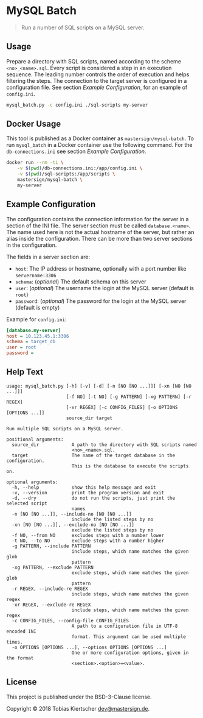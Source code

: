 # MySQL Batch

> Run a number of SQL scripts on a MySQL server.

## Usage
Prepare a directory with SQL scripts, named according to the scheme `<no>_<name>.sql`.
Every script is considered a step in an execution sequence.
The leading number controls the order of execution and helps filtering the steps.
The connection to the target server is configured in a configuration file.
See section _Example Configuration_, for an example of `config.ini`.

~~~sh
mysql_batch.py -c config.ini ./sql-scripts my-server
~~~

## Docker Usage
This tool is published as a Docker container as `mastersign/mysql-batch`.
To run `mysql_batch` in a Docker container use the following command.
For the `db-connections.ini` see section _Example Configuration_.

~~~sh
docker run --rm -ti \
    -v $(pwd)/db-connections.ini:/app/config.ini \
    -v $(pwd)/sql-scripts:/app/scripts \
    mastersign/mysql-batch \
    my-server
~~~

## Example Configuration

The configuration contains the connection information for the server
in a section of the INI file.
The server section must be called `database.<name>`.
The name used here is not the actual hostname of the server,
but rather an alias inside the configuration.
There can be more than two server sections in the configuration.

The fields in a server section are:

* `host`: The IP address or hostname, optionally with a port number like `servername:3306`
* `schema`: (_optional_) The default schema on this server
* `user`: (_optional_) The username the login at the MySQL server (default is `root`)
* `password`: (_optional_) The password for the login at the MySQL server (default is empty)

Example for `config.ini`:

~~~ini
[database.my-server]
host = 10.123.45.1:3306
schema = target_db
user = root
password =
~~~

## Help Text

~~~
usage: mysql_batch.py [-h] [-v] [-d] [-n [NO [NO ...]]] [-xn [NO [NO ...]]]
                      [-f NO] [-t NO] [-g PATTERN] [-xg PATTERN] [-r REGEX]
                      [-xr REGEX] [-c CONFIG_FILES] [-o OPTIONS [OPTIONS ...]]
                      source_dir target

Run multiple SQL scripts on a MySQL server.

positional arguments:
  source_dir            A path to the directory with SQL scripts named
                        <no>_<name>.sql.
  target                The name of the target database in the configuration.
                        This is the database to execute the scripts on.

optional arguments:
  -h, --help            show this help message and exit
  -v, --version         print the program version and exit
  -d, --dry             do not run the scripts, just print the selected script
                        names
  -n [NO [NO ...]], --include-no [NO [NO ...]]
                        include the listed steps by no
  -xn [NO [NO ...]], --exclude-no [NO [NO ...]]
                        exclude the listed steps by no
  -f NO, --from NO      excludes steps with a number lower
  -t NO, --to NO        exclude steps with a number higher
  -g PATTERN, --include PATTERN
                        include steps, which name matches the given glob
                        pattern
  -xg PATTERN, --exclude PATTERN
                        exclude steps, which name matches the given glob
                        pattern
  -r REGEX, --include-re REGEX
                        include steps, which name matches the given regex
  -xr REGEX, --exclude-re REGEX
                        include steps, which name matches the given regex
  -c CONFIG_FILES, --config-file CONFIG_FILES
                        A path to a configuration file in UTF-8 encoded INI
                        format. This argument can be used multiple times.
  -o OPTIONS [OPTIONS ...], --options OPTIONS [OPTIONS ...]
                        One or more configuration options, given in the format
                        <section>.<option>=<value>.
~~~

## License

This project is published under the BSD-3-Clause license.

Copyright &copy; 2018 Tobias Kiertscher <dev@mastersign.de>.
